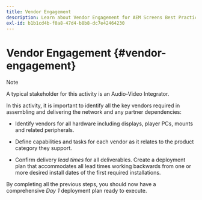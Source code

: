 ```yaml
---
title: Vendor Engagement
description: Learn about Vendor Engagement for AEM Screens Best Practices Guide.
exl-id: b1b1cd4b-f0a8-47d4-b8b8-dc7e42464230
---
```

# Vendor Engagement {#vendor-engagement}

>[!NOTE]
>A typical stakeholder for this activity is an Audio-Video Integrator.

In this activity, it is important to identify all the key vendors required in assembling and delivering the network and any partner dependencies:

* Identify vendors for all hardware including displays, player PCs, mounts and related peripherals.

* Define capabilities and tasks for each vendor as it relates to the product category they support.

* Confirm delivery *lead times* for all deliverables. Create a deployment plan that accommodates all lead times working backwards from one or more desired install dates of the first required installations.

By completing all the previous steps, you should now have a comprehensive *Day 1* deployment plan ready to execute.
